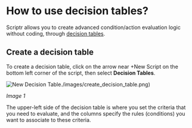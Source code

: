 # How to use decision tables?

Scriptr allows you to create advanced condition/action evaluation logic without coding, through [decision tables](https://en.wikipedia.org/wiki/Decision_table).

## Create a decision table

To create a decision table, click on the arrow near +New Script on the bottom left corner of the script, then select **Decision Tables**.

![New Decision Table]()./images/create_decision_table.png)

*Image 1*

The upper-left side of the decision table is where you set the criteria that you need to evaluate, and the columns specify the rules (conditions) you want to associate to these criteria.



